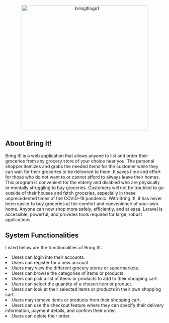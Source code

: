<p align="center"><img src="https://i.ibb.co/TYNGD95/bringitlogo1.png" alt="bringitlogo1" border="0" width="400"></p>


## About Bring It!

Bring It! is a web application that allows anyone to list and order their groceries from any grocery store of your choice near you. The personal shopper itemizes and grabs the needed items for the customer while they can wait for their groceries to be delivered to them. It saves time and effort for those who do not want to or cannot afford to always leave their homes. This program is convenient for the elderly and disabled who are physically or mentally struggling to buy groceries. Customers will not be troubled to go outside of their houses and fetch groceries, especially in these unprecedented times of the COVID-19 pandemic. With Bring It!, it has never been easier to buy groceries at the comfort and convenience of your own home. Anyone can now shop more safely, efficiently, and at ease.
Laravel is accessible, powerful, and provides tools required for large, robust applications.

## System Functionalities

Listed below are the functionalities of Bring It!:

<li> Users can login into their accounts. </li>
<li> Users can register for a new account. </li>
<li> Users may view the different grocery stores or supermarkets. </li>
<li> Users can browse the categories of items or products. </li>
<li> Users can pick a list of items or products to add to their shopping cart. </li>
<li> Users can select the quantity of a chosen item or product. </li>
<li> Users can look at their selected items or products in their own shopping cart. </li>
<li> Users may remove items or products from their shopping cart. </li>
<li> Users can use the checkout feature where they can specify their delivery information, payment details, and confirm their order. </li>
<li> Users can delete their order. </li>


